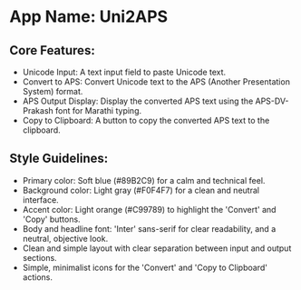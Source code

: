 # **App Name**: Uni2APS

## Core Features:

- Unicode Input: A text input field to paste Unicode text.
- Convert to APS: Convert Unicode text to the APS (Another Presentation System) format.
- APS Output Display: Display the converted APS text using the APS-DV-Prakash font for Marathi typing.
- Copy to Clipboard: A button to copy the converted APS text to the clipboard.

## Style Guidelines:

- Primary color: Soft blue (#89B2C9) for a calm and technical feel.
- Background color: Light gray (#F0F4F7) for a clean and neutral interface.
- Accent color: Light orange (#C99789) to highlight the 'Convert' and 'Copy' buttons.
- Body and headline font: 'Inter' sans-serif for clear readability, and a neutral, objective look.
- Clean and simple layout with clear separation between input and output sections.
- Simple, minimalist icons for the 'Convert' and 'Copy to Clipboard' actions.